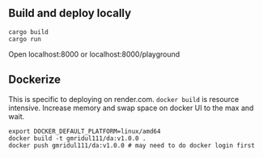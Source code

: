 ## Build and deploy locally
```
cargo build
cargo run
```
Open localhost:8000 or localhost:8000/playground


## Dockerize
This is specific to deploying on render.com. `docker build` is resource intensive. Increase memory and swap space on docker UI to the max and wait.
```
export DOCKER_DEFAULT_PLATFORM=linux/amd64
docker build -t gmridul111/da:v1.0.0 .
docker push gmridul111/da:v1.0.0 # may need to do docker login first
```
